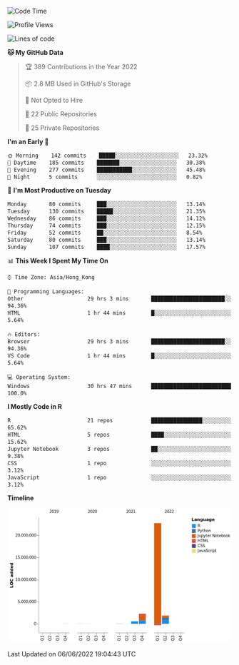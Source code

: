 

<!--**wt12318/wt12318** is a ✨ _special_ ✨ repository because its `README.md` (this file) appears on your GitHub profile.-->

<!--START_SECTION:waka-->
![Code Time](http://img.shields.io/badge/Code%20Time-293%20hrs%2033%20mins-blue)

![Profile Views](http://img.shields.io/badge/Profile%20Views-1-blue)

![Lines of code](https://img.shields.io/badge/From%20Hello%20World%20I%27ve%20Written-27%20Million%20lines%20of%20code-blue)

**🐱 My GitHub Data** 

> 🏆 389 Contributions in the Year 2022
 > 
> 📦 2.8 MB Used in GitHub's Storage 
 > 
> 🚫 Not Opted to Hire
 > 
> 📜 22 Public Repositories 
 > 
> 🔑 25 Private Repositories  
 > 
**I'm an Early 🐤** 

```text
🌞 Morning    142 commits    █████░░░░░░░░░░░░░░░░░░░░   23.32% 
🌆 Daytime    185 commits    ███████░░░░░░░░░░░░░░░░░░   30.38% 
🌃 Evening    277 commits    ███████████░░░░░░░░░░░░░░   45.48% 
🌙 Night      5 commits      ░░░░░░░░░░░░░░░░░░░░░░░░░   0.82%

```
📅 **I'm Most Productive on Tuesday** 

```text
Monday       80 commits     ███░░░░░░░░░░░░░░░░░░░░░░   13.14% 
Tuesday      130 commits    █████░░░░░░░░░░░░░░░░░░░░   21.35% 
Wednesday    86 commits     ███░░░░░░░░░░░░░░░░░░░░░░   14.12% 
Thursday     74 commits     ███░░░░░░░░░░░░░░░░░░░░░░   12.15% 
Friday       52 commits     ██░░░░░░░░░░░░░░░░░░░░░░░   8.54% 
Saturday     80 commits     ███░░░░░░░░░░░░░░░░░░░░░░   13.14% 
Sunday       107 commits    ████░░░░░░░░░░░░░░░░░░░░░   17.57%

```


📊 **This Week I Spent My Time On** 

```text
⌚︎ Time Zone: Asia/Hong_Kong

💬 Programming Languages: 
Other                    29 hrs 3 mins       ███████████████████████░░   94.36% 
HTML                     1 hr 44 mins        █░░░░░░░░░░░░░░░░░░░░░░░░   5.64%

🔥 Editors: 
Browser                  29 hrs 3 mins       ███████████████████████░░   94.36% 
VS Code                  1 hr 44 mins        █░░░░░░░░░░░░░░░░░░░░░░░░   5.64%

💻 Operating System: 
Windows                  30 hrs 47 mins      █████████████████████████   100.0%

```

**I Mostly Code in R** 

```text
R                        21 repos            ████████████████░░░░░░░░░   65.62% 
HTML                     5 repos             ████░░░░░░░░░░░░░░░░░░░░░   15.62% 
Jupyter Notebook         3 repos             ██░░░░░░░░░░░░░░░░░░░░░░░   9.38% 
CSS                      1 repo              ░░░░░░░░░░░░░░░░░░░░░░░░░   3.12% 
JavaScript               1 repo              ░░░░░░░░░░░░░░░░░░░░░░░░░   3.12%

```


**Timeline**

![Chart not found](https://raw.githubusercontent.com/wt12318/wt12318/main/charts/bar_graph.png) 


 Last Updated on 06/06/2022 19:04:43 UTC
<!--END_SECTION:waka-->


